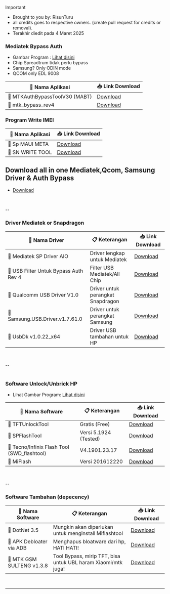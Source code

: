 > [!IMPORTANT]
> - Brought to you by: RisunTuru
> - all credits goes to respective owners. (create pull request for credits or removal).
> - Terakhir diedit pada 4 Maret 2025
>

### Mediatek Bypass Auth
- Gambar Program : [Lihat disini](https://github.com/risunCode/SP_Aftersales_tool/releases/tag/Mediatek_BypassAuth)
- Chip Spreadtrum tidak perlu bypass
- Samsung? Only ODIN mode
- QCOM only EDL 9008

| 🔧 Nama Aplikasi         | 📥 Link Download |
|--------------------------|------------------|
| 🛒 MTKAuthBypassToolV30 (MABT)   | [Download](https://github.com/risunCode/SP_Aftersales_tool/releases/download/Mediatek_BypassAuth/MTKAuthBypassToolV30.7z)             |
| 🛒 mtk_bypass_rev4         | [Download](https://github.com/risunCode/SP_Aftersales_tool/releases/download/Mediatek_BypassAuth/MCT_BypassV4_plus.zip)             |

### Program Write IMEI
| 🔧 Nama Aplikasi         | 📥 Link Download |
|--------------------------|------------------|
| 🔧 Sp MAUI META         |  [Download](https://androidmtk.com/download-sp-meta-tool) |
| 🔧 SN WRITE TOOL        |  [Download](https://androidmtk.com/download-sn-write-tool) |

## Download all in one Mediatek,Qcom, Samsung Driver & Auth Bypass
- [Download](https://github.com/risunCode/SP_Aftersales_tool/releases/download/Mediatek_Drivers/Driver_MTK_QCOM_Preloader.7z)
<br>

--
<br>

### Driver Mediatek or Snapdragon
| 🔧 Nama Driver                     | 📋 Keterangan                                  | 📥 Link Download |
|------------------------------------|------------------------------------------------|------------------|
| 🛒 Mediatek SP Driver AIO             | Driver lengkap untuk Mediatek                   | [Download](https://github.com/risunCode/SP_Aftersales_tool/releases/download/Mediatek_Drivers/Mediatek.SP.Driver.v5.1632.Setup.exe)             |
| 🛒 USB Filter Untuk Bypass Auth Rev 4 | Filter USB Mediatek/All Chip        | [Download](https://github.com/risunCode/SP_Aftersales_tool/releases/download/Mediatek_Drivers/libusb-win32-devel-filter-1.2.6.0.exe)             |
| 🛒 Qualcomm USB Driver V1.0           | Driver untuk perangkat Snapdragon              |  [Download](https://github.com/risunCode/SP_Aftersales_tool/releases/download/Qualcomm_samsung_USB_Driver/Qualcomm_USB_Driver_V1.0.exe)             |
| 🛒 Samsung.USB.Driver.v1.7.61.0          | Driver untuk perangkat Samsung            |  [Download](https://github.com/risunCode/SP_Aftersales_tool/releases/download/Qualcomm_samsung_USB_Driver/Samsung.USB.Driver.v1.7.61.0.exe)            |
| 🛒 UsbDk v1.0.22_x64         | Driver USB tambahan untuk HP          |  [Download](https://github.com/risunCode/SP_Aftersales_tool/releases/download/Mediatek_Drivers/UsbDk_1.0.22_x64.msi) |
<br>

--  
<br>

### Software Unlock/Unbrick HP
- Lihat Gambar Program: [Lihat disini](https://github.com/risunCode/SP_Aftersales_tool/releases/tag/FlashTool_Android)

| 📱 Nama Software       | 📋 Keterangan           | 📥 Link Download |
|------------------------|-------------------------|------------------|
| 🛒 TFTUnlockTool          | Gratis (Free)           | [Download](https://github.com/risunCode/SP_Aftersales_tool/releases/download/FlashTool_Android/TFTUnlock-2024-v6.1.1.1.zip)             |
| 🛒 SPFlashTool            | Versi 5.1924 (Tested)   | [Download](https://github.com/risunCode/SP_Aftersales_tool/releases/download/FlashTool_Android/SP_Flash_Tool_v5.1924_Win.rar)             |
| 🛒 Tecno/Infinix Flash Tool (SWD_flashtool)      | V4.1901.23.17           | [Download](https://github.com/risunCode/SP_Aftersales_tool/releases/download/FlashTool_Android/Tecno.Flash.Tool.V4.1901.23.17-fidetec.com.rar)             |
| 🛒 MiFlash                | Versi 201612220         | [Download](https://github.com/risunCode/SP_Aftersales_tool/releases/download/FlashTool_Android/SERING.DIPAKAI._MiFlash_201612220.msi)             |
<br>

--
<br>

### Software Tambahan (depecency)
| 📱 Nama Software       | 📋 Keterangan           | 📥 Link Download |
|------------------------|-------------------------|------------------|
| 🛒 DotNet 3.5          | Mungkin akan diperlukan untuk menginstall Miflashtool           |  [Download](https://github.com/abbodi1406/dotNetFx35W10/releases/download/v0.20.01/dotNetFx35_WX_9_x86_x64.zip)            |
| 🛒 APK Debloater via ADB         | Menghapus bloatware dari hp, HATI HATI!          |  [Download](https://github.com/risunCode/SP_Aftersales_tool/releases/download/Arsip_Program/Debloat_APK.exe)            |
| 🛒 MTK GSM SULTENG v1.3.8        | Tool Bypass, mirip TFT, bisa untuk UBL haram Xiaomi/mtk juga!         |  [Download](https://github.com/risunCode/SP_Aftersales_tool/releases/download/Arsip_Program/MTK+GSM+Sulteng+V1.3.8.rar)          |
<br>


---
<br>
